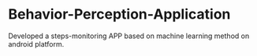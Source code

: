 # Behavior-Perception-Application
Developed a steps-monitoring APP based on machine learning method on android platform.
